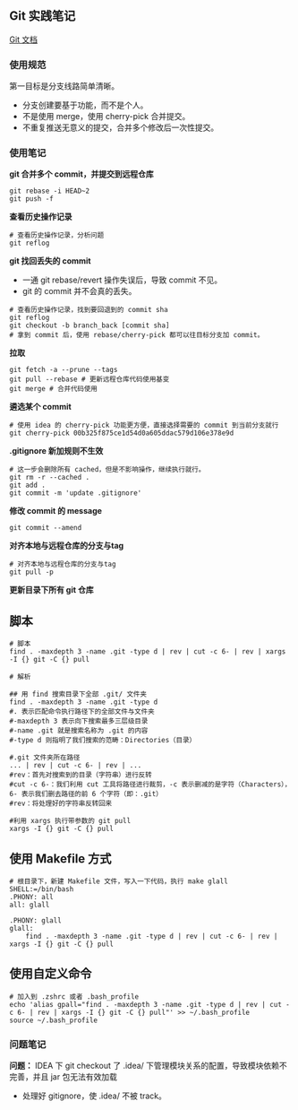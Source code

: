 ## Git 实践笔记
[Git 文档](https://git-scm.com/docs)

### 使用规范
第一目标是分支线路简单清晰。
- 分支创建要基于功能，而不是个人。
- 不是使用 merge，使用 cherry-pick 合并提交。
- 不重复推送无意义的提交，合并多个修改后一次性提交。

### 使用笔记
**git 合并多个 commit，并提交到远程仓库** 
```shell script
git rebase -i HEAD~2
git push -f
```

**查看历史操作记录**
```shell script
# 查看历史操作记录，分析问题
git reflog
```

**git 找回丢失的 commit**
- 一通 git rebase/revert 操作失误后，导致 commit 不见。
- git 的 commit 并不会真的丢失。
```shell script
# 查看历史操作记录，找到要回退到的 commit sha
git reflog  
git checkout -b branch_back [commit sha]
# 拿到 commit 后，使用 rebase/cherry-pick 都可以往目标分支加 commit。
```

**拉取**
```shell script
git fetch -a --prune --tags
git pull --rebase # 更新远程仓库代码使用基变
git merge # 合并代码使用 
```

**遴选某个 commit**
```shell script
# 使用 idea 的 cherry-pick 功能更方便，直接选择需要的 commit 到当前分支就行
git cherry-pick 00b325f875ce1d54d0a605ddac579d106e378e9d
```

**.gitignore 新加规则不生效**
```shell script
# 这一步会删除所有 cached，但是不影响操作，继续执行就行。
git rm -r --cached . 
git add .
git commit -m 'update .gitignore'
```

**修改 commit 的 message**
```shell script
git commit --amend
```

**对齐本地与远程仓库的分支与tag**
```shell script
# 对齐本地与远程仓库的分支与tag
git pull -p
```

**更新目录下所有 git 仓库**
## 脚本
```shell script
# 脚本
find . -maxdepth 3 -name .git -type d | rev | cut -c 6- | rev | xargs -I {} git -C {} pull

# 解析

## 用 find 搜索目录下全部 .git/ 文件夹
find . -maxdepth 3 -name .git -type d
#. 表示匹配命令执行路径下的全部文件与文件夹
#-maxdepth 3 表示向下搜索最多三层级目录
#-name .git 就是搜索名称为 .git 的内容
#-type d 则指明了我们搜索的范畴：Directories（目录）

#.git 文件夹所在路径
... | rev | cut -c 6- | rev | ...
#rev：首先对搜索到的目录（字符串）进行反转
#cut -c 6-：我们利用 cut 工具将路径进行裁剪，-c 表示删减的是字符（Characters），6- 表示我们删去路径的前 6 个字符（即：.git）
#rev：将处理好的字符串反转回来

#利用 xargs 执行带参数的 git pull
xargs -I {} git -C {} pull

```
## 使用 Makefile 方式
```shell script
# 根目录下，新建 Makefile 文件，写入一下代码，执行 make glall
SHELL:=/bin/bash
.PHONY: all
all: glall

.PHONY: glall
glall:
    find . -maxdepth 3 -name .git -type d | rev | cut -c 6- | rev | xargs -I {} git -C {} pull
```

## 使用自定义命令
```shell script
# 加入到 .zshrc 或者 .bash_profile
echo 'alias gpall="find . -maxdepth 3 -name .git -type d | rev | cut -c 6- | rev | xargs -I {} git -C {} pull"' >> ~/.bash_profile
source ~/.bash_profile
```

### 问题笔记
**问题：** IDEA 下 git checkout 了 .idea/ 下管理模块关系的配置，导致模块依赖不完善，并且 jar 包无法有效加载
- 处理好 gitignore，使 .idea/ 不被 track。


